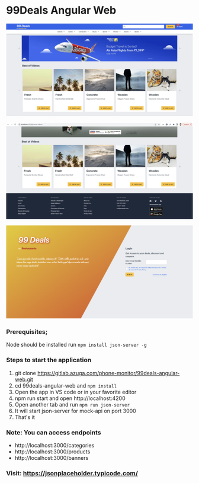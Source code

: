 # 99Deals Angular Web

![Alt text](docs/99deals-angular-web-1.png?raw=true "Title")

![Alt text](docs/99deals-angular-web-2.png?raw=true "Title")

![Alt text](docs/99deals-angular-web-3.png?raw=true "Title")


### Prerequisites;
Node should be installed
run `npm install json-server -g`
### Steps to start the application
1. git clone https://gitlab.azuga.com/phone-monitor/99deals-angular-web.git
2. cd 99deals-angular-web and `npm install`
3. Open the app in VS code or in your favorite editor
4. npm run start and open http://localhost:4200
5. Open another tab and run `npm run json-server`
6. It will start json-server for mock-api on port 3000
5. That's it

### Note: You can access endpoints 

- http://localhost:3000/categories
- http://localhost:3000/products
- http://localhost:3000/banners

### Visit: https://jsonplaceholder.typicode.com/




